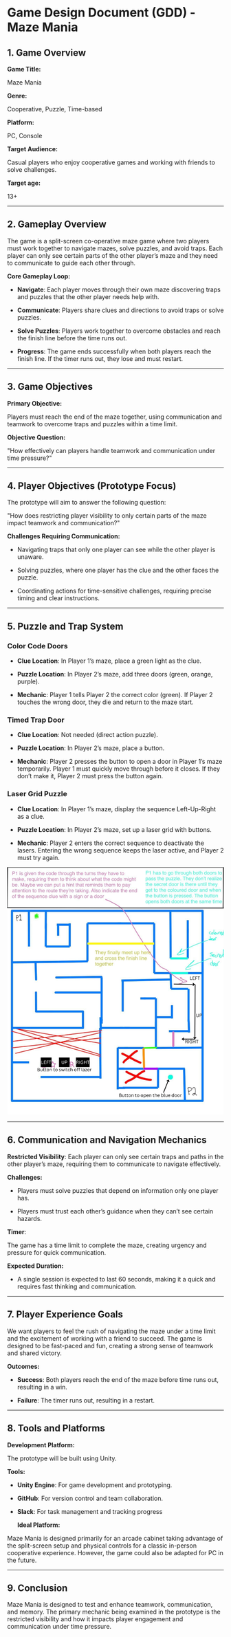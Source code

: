 # Game Design Document (GDD) - Maze Mania

  

## 1. Game Overview 

**Game Title:**   

Maze Mania 

  

**Genre:**   

Cooperative, Puzzle, Time-based 

  

**Platform:**   

PC, Console  

  

**Target Audience:**   

Casual players who enjoy cooperative games and working with friends to solve challenges. 

  

**Target age:**   

13+ 

  

--- 

  

## 2. Gameplay Overview 

The game is a split-screen co-operative maze game where two players must work together to navigate mazes, solve puzzles, and avoid traps. Each player can only see certain parts of the other player’s maze and they need to communicate to guide each other through. 

  

**Core Gameplay Loop:**   

- **Navigate**: Each player moves through their own maze discovering traps and puzzles that the other player needs help with. 

- **Communicate**: Players share clues and directions to avoid traps or solve puzzles. 

- **Solve Puzzles**: Players work together to overcome obstacles and reach the finish line before the time runs out. 

- **Progress**: The game ends successfully when both players reach the finish line. If the timer runs out, they lose and must restart. 

  

--- 

  

## 3. Game Objectives 

**Primary Objective:**   

Players must reach the end of the maze together, using communication and teamwork to overcome traps and puzzles within a time limit. 

  

**Objective Question:**   

"How effectively can players handle teamwork and communication under time pressure?" 

  

--- 

  

## 4. Player Objectives (Prototype Focus) 

The prototype will aim to answer the following question:  

"How does restricting player visibility to only certain parts of the maze impact teamwork and communication?"

**Challenges Requiring Communication:**   

- Navigating traps that only one player can see while the other player is unaware.

- Solving puzzles, where one player has the clue and the other faces the puzzle. 

- Coordinating actions for time-sensitive challenges, requiring precise timing and clear instructions.
  

--- 

  

## 5. Puzzle and Trap System 

### Color Code Doors 

- **Clue Location**: In Player 1’s maze, place a green light as the clue. 

- **Puzzle Location**: In Player 2’s maze, add three doors (green, orange, purple). 

- **Mechanic**: Player 1 tells Player 2 the correct color (green). If Player 2 touches the wrong door, they die and return to the maze start. 

  

### Timed Trap Door 

- **Clue Location**: Not needed (direct action puzzle). 

- **Puzzle Location**: In Player 2’s maze, place a button. 

- **Mechanic**: Player 2 presses the button to open a door in Player 1’s maze temporarily. Player 1 must quickly move through before it closes. If they don’t make it, Player 2 must press the button again. 

  

### Laser Grid Puzzle 

- **Clue Location**: In Player 1’s maze, display the sequence Left-Up-Right as a clue. 

- **Puzzle Location**: In Player 2’s maze, set up a laser grid with buttons. 

- **Mechanic**: Player 2 enters the correct sequence to deactivate the lasers. Entering the wrong sequence keeps the laser active, and Player 2 must try again.


![Rough Sketch of the Game](https://github.com/Varsha-vk05/forpics/blob/main/Maze%20sketch.png?raw=true)

--- 

  

## 6. Communication and Navigation Mechanics 

**Restricted Visibility**: Each player can only see certain traps and paths in the other player’s maze, requiring them to communicate to navigate effectively. 

**Challenges:**   

- Players must solve puzzles that depend on information only one player has.

- Players must trust each other’s guidance when they can’t see certain hazards.

 

**Timer**:   

The game has a time limit to complete the maze, creating urgency and pressure for quick communication. 

**Expected Duration:**   

- A single session is expected to last 60 seconds, making it a quick and requires fast thinking and communication.

--- 

  

## 7. Player Experience Goals 

We want players to feel the rush of navigating the maze under a time limit and the excitement of working with a friend to succeed. The game is designed to be fast-paced and fun, creating a strong sense of teamwork and shared victory. 

**Outcomes:**   

- **Success**: Both players reach the end of the maze before time runs out, resulting in a win.
  
- **Failure**: The timer runs out, resulting in a restart.
   

--- 



## 8. Tools and Platforms

**Development Platform:**

The prototype will be built using Unity.

**Tools:**   

- **Unity Engine**: For game development and prototyping.
  
- **GitHub**:  For version control and team collaboration.

- **Slack**:  For task management and tracking progress

  **Ideal Platform:**

Maze Mania is designed primarily for an arcade cabinet taking advantage of the split-screen setup and physical controls for a classic in-person cooperative experience. However, the game could also be adapted for PC in the future.

  
---



## 9. Conclusion 

Maze Mania is designed to test and enhance teamwork, communication, and memory. The primary mechanic being examined in the prototype is the restricted visibility and how it impacts player engagement and communication under time pressure. 
  

 
